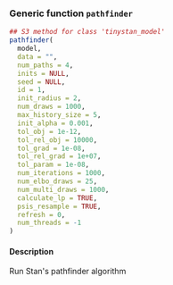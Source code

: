 ### Generic function `pathfinder`

```r
## S3 method for class 'tinystan_model'
pathfinder(
  model,
  data = "",
  num_paths = 4,
  inits = NULL,
  seed = NULL,
  id = 1,
  init_radius = 2,
  num_draws = 1000,
  max_history_size = 5,
  init_alpha = 0.001,
  tol_obj = 1e-12,
  tol_rel_obj = 10000,
  tol_grad = 1e-08,
  tol_rel_grad = 1e+07,
  tol_param = 1e-08,
  num_iterations = 1000,
  num_elbo_draws = 25,
  num_multi_draws = 1000,
  calculate_lp = TRUE,
  psis_resample = TRUE,
  refresh = 0,
  num_threads = -1
)
```

#### Description

Run Stan's pathfinder algorithm




